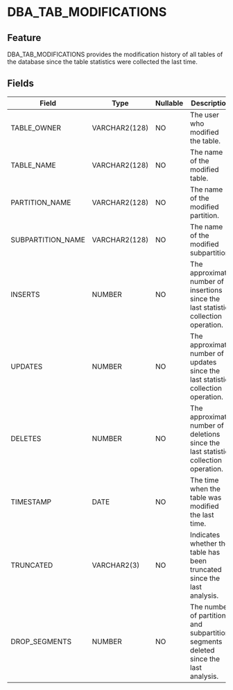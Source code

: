 # DBA_TAB_MODIFICATIONS
## Feature
DBA_TAB_MODIFICATIONS provides the modification history of all tables of the database since the table statistics were collected the last time.
## Fields

| Field | Type | Nullable | Description |
| --- | --- | --- | --- |
| TABLE_OWNER | VARCHAR2(128) | NO | The user who modified the table. |
| TABLE_NAME | VARCHAR2(128) | NO | The name of the modified table. |
| PARTITION_NAME | VARCHAR2(128) | NO | The name of the modified partition. |
| SUBPARTITION_NAME | VARCHAR2(128) | NO | The name of the modified subpartition. |
| INSERTS | NUMBER | NO | The approximate number of insertions since the last statistic collection operation. |
| UPDATES | NUMBER | NO | The approximate number of updates since the last statistic collection operation. |
| DELETES | NUMBER | NO | The approximate number of deletions since the last statistic collection operation. |
| TIMESTAMP | DATE | NO | The time when the table was modified the last time. |
| TRUNCATED | VARCHAR2(3) | NO | Indicates whether the table has been truncated since the last analysis. |
| DROP_SEGMENTS | NUMBER | NO | The number of partition and subpartition segments deleted since the last analysis. |
